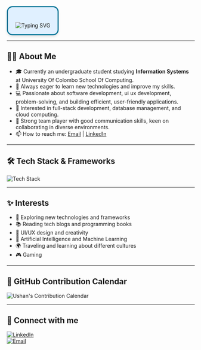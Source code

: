 <div style="display: inline-block; padding: 40px 20px 15px 20px; border: 3px solid #007396; border-radius: 15px; background: #e0f0ff; box-shadow: 0 4px 6px rgba(0,0,0,0.1);">
  <img src="https://readme-typing-svg.demolab.com?font=Roboto+Mono&size=56&pause=1000&color=007396&background=00000000&width=600&lines=Hi,+I'm+Ushan" alt="Typing SVG" />
</div>

---

## 👨‍💻 About Me
- 🎓 Currently an undergraduate student studying **Information Systems** at University Of Colombo School Of Computing.
- 🌱 Always eager to learn new technologies and improve my skills.
- 💻 Passionate about software development, ui ux development, problem-solving, and building efficient, user-friendly applications.
- 🎯 Interested in full-stack development, database management, and cloud computing.
- 🤝 Strong team player with good communication skills, keen on collaborating in diverse environments.
- 📫 How to reach me: [Email](mailto:ushansavindu666@gmail.com) | [LinkedIn](https://www.linkedin.com/in/savindu-ushan-516851259)

---

## 🛠 Tech Stack & Frameworks

<p>
  <img src="https://skillicons.dev/icons?i=java,c,javascript,html,css,react,postgres,mysql,mongodb,express,nodejs,python" alt="Tech Stack" />
</p>

---

## ✨ Interests

- 🚀 Exploring new technologies and frameworks  
- 📚 Reading tech blogs and programming books  
- 🎨 UI/UX design and creativity  
- 🤖 Artificial Intelligence and Machine Learning  
- 🌍 Traveling and learning about different cultures
- 🎮 Gaming 

---

## 📅 GitHub Contribution Calendar

![Ushan's Contribution Calendar](https://github-readme-calendar.vercel.app/api?username=UshanSavindu55&theme=github)

---

## 🔗 Connect with me

[![LinkedIn](https://img.shields.io/badge/-LinkedIn-blue?logo=linkedin&logoColor=white&style=for-the-badge)](https://www.linkedin.com/in/savindu-ushan-516851259)  
[![Email](https://img.shields.io/badge/-Email-D14836?logo=gmail&logoColor=white&style=for-the-badge)](mailto:ushansavindu666@gmail.com)
